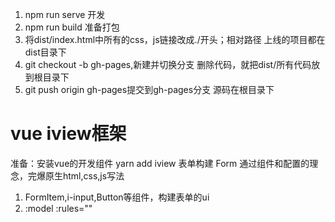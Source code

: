 1. npm run serve 开发
2. npm run build 准备打包
3. 将dist/index.html中所有的css，js链接改成./开头；相对路径
上线的项目都在dist目录下
4. git checkout -b gh-pages,新建并切换分支
删除代码，就把dist/所有代码放到根目录下
5. git push origin gh-pages提交到gh-pages分支
源码在根目录下

# vue iview框架
准备：安装vue的开发组件 yarn add iview
表单构建
Form 通过组件和配置的理念，完爆原生html,css,js写法
1. FormItem,i-input,Button等组件，构建表单的ui
2. :model :rules=""
